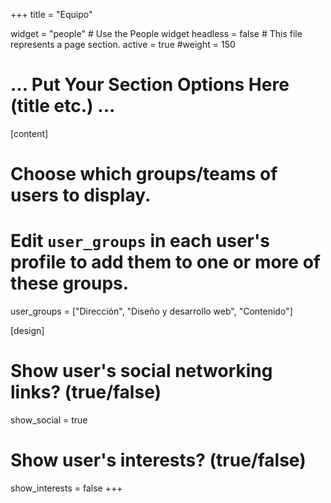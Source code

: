 +++
title = "Equipo"

widget = "people"  # Use the People widget
headless = false  # This file represents a page section.
active = true
#weight = 150

# ... Put Your Section Options Here (title etc.) ...

[content]
  # Choose which groups/teams of users to display.
  #   Edit `user_groups` in each user's profile to add them to one or more of these groups.
  user_groups = ["Dirección", "Diseño y desarrollo web", "Contenido"]

[design]
  # Show user's social networking links? (true/false)
  show_social = true

  # Show user's interests? (true/false)
  show_interests = false
+++

